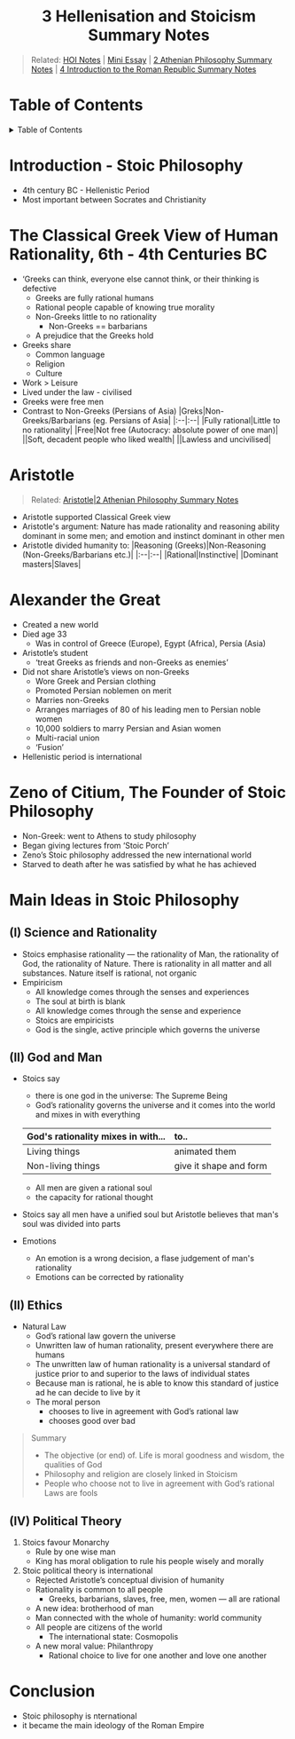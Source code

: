 <h1 align="center"><b> 3 Hellenisation and Stoicism Summary Notes </b></h1>

> Related: [HOI Notes](/tcfs-notes/HOI/README.md) | [Mini Essay](/tcfs-notes/HOI/README.md#mini-essay) | [2 Athenian Philosophy Summary Notes](hoi-2-summary-notes.md) | [4 Introduction to the Roman Republic Summary Notes](hoi-4-summary-notes.md)

<h1> Table of Contents </h1>
<details>
<summary>Table of Contents</summary>

- [Introduction - Stoic Philosophy](#introduction---stoic-philosophy)
- [The Classical Greek View of Human Rationality, 6th - 4th Centuries BC](#the-classical-greek-view-of-human-rationality-6th---4th-centuries-bc)
- [Aristotle](#aristotle)
- [Alexander the Great](#alexander-the-great)
- [Zeno of Citium, The Founder of Stoic Philosophy](#zeno-of-citium-the-founder-of-stoic-philosophy)
- [Main Ideas in Stoic Philosophy](#main-ideas-in-stoic-philosophy)
  - [(I) Science and Rationality](#i-science-and-rationality)
  - [(II) God and Man](#ii-god-and-man)
  - [(II) Ethics](#ii-ethics)
  - [(IV) Political Theory](#iv-political-theory)
- [Conclusion](#conclusion)
</details>

# Introduction - Stoic Philosophy
* 4th century BC - Hellenistic Period 
* Most important between Socrates and Christianity

# The Classical Greek View of Human Rationality, 6th - 4th Centuries BC
* ‘Greeks can think, everyone else cannot think, or their thinking is defective
  * Greeks are fully rational humans
  * Rational people capable of knowing true morality
  * Non-Greeks little to no rationality
    * Non-Greeks == barbarians
  * A prejudice that the Greeks hold
* Greeks share 
  * Common language
  * Religion
  * Culture
* Work > Leisure
* Lived under the law - civilised
* Greeks were free men
* Contrast to Non-Greeks (Persians of Asia)
  |Greks|Non-Greeks/Barbarians (eg. Persians of Asia|
  |:--|:--|
  |Fully rational|Little to no rationality|
  |Free|Not free (Autocracy: absolute power of one man)|
  ||Soft, decadent people who liked wealth|
  ||Lawless and uncivilised|

# Aristotle
> Related: [Aristotle|2 Athenian Philosophy Summary Notes](hoi-2-summary-notes.md#aristotle)
* Aristotle supported Classical Greek view
* Aristotle's argument: Nature has made rationality and reasoning ability dominant in some men; and emotion and instinct dominant in other men
* Aristotle divided humanity to:
  |Reasoning (Greeks)|Non-Reasoning (Non-Greeks/Barbarians etc.)|
  |:--|:--|
  |Rational|Instinctive|
  |Dominant masters|Slaves|

# Alexander the Great
* Created a new world 
*  Died age 33 
   *  Was in control of Greece (Europe), Egypt (Africa), Persia (Asia) 
*  Aristotle’s student 
   *  ‘treat Greeks as friends and non-Greeks as enemies’ 
*  Did not share Aristotle’s views on non-Greeks 
   *  Wore Greek and Persian clothing 
   *  Promoted Persian noblemen on merit 
   *  Marries non-Greeks 
   *  Arranges marriages of 80 of his leading men to Persian noble women 
   *  10,000 soldiers to marry Persian and Asian women 
   *  Multi-racial union 
   *  ‘Fusion’ 
*  Hellenistic period is international 

# Zeno of Citium, The Founder of Stoic Philosophy
* Non-Greek: went to Athens to study philosophy 
* Began giving lectures from ‘Stoic Porch’ 
* Zeno’s Stoic philosophy addressed the new international world 
* Starved to death after he was satisfied by what he has achieved 

# Main Ideas in Stoic Philosophy
## (I) Science and Rationality
* Stoics emphasise rationality — the rationality of Man, the rationality of God, the rationality of Nature. There is rationality in all matter and all substances. Nature itself is rational, not organic
* Empiricism
  * All knowledge comes through the senses and experiences 
  * The soul at birth is blank 
  * All knowledge comes through the sense and experience 
  * Stoics are empiricists 
  * God is the single, active principle which governs the universe
## (II) God and Man
* Stoics say 
  * there is one god in the universe: The Supreme Being 
  * God’s rationality governs the universe and it comes into the world and mixes in with everything 

  |God's rationality mixes in with...|to..|
  |:--|:--|
  |Living things|animated them|
  |Non-living things|give it shape and form|
  * All men are given a rational soul 
  * the capacity for rational thought
* Stoics say all men have a unified soul but Aristotle believes that man's soul was divided into parts
* Emotions
  * An emotion is a wrong decision, a flase judgement of man's rationality
  * Emotions can be corrected by rationality
## (II) Ethics
* Natural Law 
  * God’s rational law govern the universe 
  * Unwritten law of human rationality, present everywhere there are humans 
  * The unwritten law of human rationality is a universal standard of justice prior to and superior to the laws of individual states 
  * Because man is rational, he is able to know this standard of justice ad he can decide to live by it 
  * The moral person 
    * chooses to live in agreement with God’s rational law 
    * chooses good over bad 
> Summary
> * The objective (or end) of. Life is moral goodness and wisdom, the qualities of God 
> * Philosophy and religion are closely linked in Stoicism 
> * People who choose not to live in agreement with God’s rational Laws are fools 
## (IV) Political Theory
1. Stoics favour Monarchy 
   * Rule by one wise man 
   * King has moral obligation to rule his people wisely and morally 
2. Stoic political theory is international 
   * Rejected Aristotle’s conceptual division of humanity 
   * Rationality is common to all people 
     * Greeks, barbarians, slaves, free, men, women — all are rational 
   * A new idea: brotherhood of man 
   * Man connected with the whole of humanity: world community 
   * All people are citizens of the world 
     * The international state: Cosmopolis 
   * A new moral value: Philanthropy 
     * Rational choice to live for one another and love one another 

# Conclusion
* Stoic philosophy is nternational
* it became the main ideology of the Roman Empire